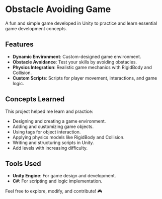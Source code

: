 # Obstacle Avoiding Game  

A fun and simple game developed in Unity to practice and learn essential game development concepts.  

## Features  
- **Dynamic Environment**: Custom-designed game environment.  
- **Obstacle Avoidance**: Test your skills by avoiding obstacles.  
- **Physics Integration**: Realistic game mechanics with RigidBody and Collision.  
- **Custom Scripts**: Scripts for player movement, interactions, and game logic.  

## Concepts Learned  
This project helped me learn and practice:  
- Designing and creating a game environment.  
- Adding and customizing game objects.  
- Using tags for object interaction.  
- Applying physics models like RigidBody and Collision.  
- Writing and structuring scripts in Unity.
- Add levels with increasing difficulty.   

## Tools Used  
- **Unity Engine**: For game design and development.  
- **C#**: For scripting and logic implementation.  

 

Feel free to explore, modify, and contribute! 🎮
